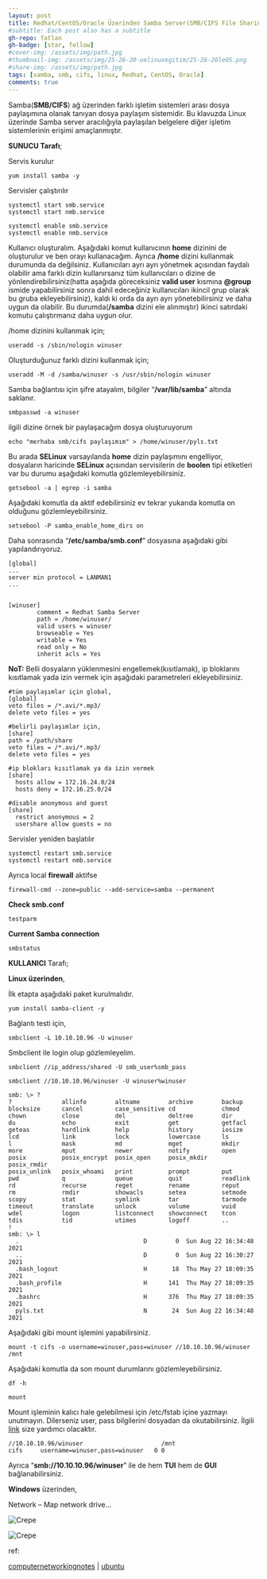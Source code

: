 ```yaml
---
layout: post
title: Redhat/CentOS/Oracle Üzerinden Samba Server(SMB/CIFS File Sharing) Kurulum ve Konfigürasyonu
#subtitle: Each post also has a subtitle
gh-repo: fatlan
gh-badge: [star, follow]
#cover-img: /assets/img/path.jpg
#thumbnail-img: /assets/img/25-26-20-uelinuxegitim/25-26-20le05.png
#share-img: /assets/img/path.jpg
tags: [samba, smb, cifs, linux, Redhat, CentOS, Oracle]
comments: true
---
```


Samba(**SMB/CIFS**) ağ üzerinden farklı işletim sistemleri arası dosya paylaşımına olanak tanıyan dosya paylaşım sistemidir. Bu klavuzda Linux üzerinde Samba server aracılığıyla paylaşılan belgelere diğer işletim sistemlerinin erişimi amaçlanmıştır.

**SUNUCU Tarafı**;

Servis kurulur
~~~
yum install samba -y
~~~

Servisler çalıştırılır
~~~
systemctl start smb.service
systemctl start nmb.service

systemctl enable smb.service
systemctl enable nmb.service
~~~

Kullanıcı oluşturalım. Aşağıdaki komut kullanıcının **home** dizinini de oluşturulur ve ben orayı kullanacağım. Ayrıca **/home** dizini kullanmak durumunda da değilsiniz. Kullanıcıları ayrı ayrı yönetmek açısından faydalı olabilir ama farklı dizin kullanırsanız tüm kullanıcıları o dizine de yönlendirebilirsiniz(hatta aşağıda göreceksiniz **valid user** kısmına **@group** ismide yapabilirsiniz sonra dahil edeceğiniz kullanıcıları ikincil grup olarak bu gruba ekleyebilirsiniz), kaldı ki orda da ayrı ayrı yönetebilirsiniz ve daha uygun da olabilir. Bu durumda(**/samba** dizini ele alınmıştır) ikinci satırdaki komutu çalıştırmanız daha uygun olur.

/home dizinini kullanmak için;
~~~
useradd -s /sbin/nologin winuser
~~~

Oluşturduğunuz farklı dizini kullanmak için;
~~~
useradd -M -d /samba/winuser -s /usr/sbin/nologin winuser
~~~

Samba bağlantısı için şifre atayalım, bilgiler “**/var/lib/samba**” altında saklanır.
~~~
smbpasswd -a winuser
~~~

ilgili dizine örnek bir paylaşacağım dosya oluşturuyorum
~~~
echo "merhaba smb/cifs paylaşımım" > /home/winuser/pyls.txt
~~~

Bu arada **SELinux** varsayılanda **home** dizin paylaşımını engelliyor, dosyaların haricinde **SELinux** açısından servisilerin de **boolen** tipi etiketleri var bu durumu aşağıdaki komutla gözlemleyebilirsiniz.
~~~
getsebool -a | egrep -i samba
~~~

Aşağıdaki komutla da aktif edebilirsiniz ev tekrar yukarıda komutla on olduğunu gözlemleyebilirsiniz.
~~~
setsebool -P samba_enable_home_dirs on
~~~

Daha sonrasında “**/etc/samba/smb.conf**”  dosyasına aşağıdaki gibi yapılandırıyoruz.
~~~
[global]
...
server min protocol = LANMAN1
...


[winuser]
        comment = Redhat Samba Server
        path = /home/winuser/
        valid users = winuser
        browseable = Yes
        writable = Yes
        read only = No
        inherit acls = Yes
~~~

**NoT:** Belli dosyaların yüklenmesini engellemek(kısıtlamak), ip bloklarını kısıtlamak yada izin vermek için aşağıdaki parametreleri ekleyebilirsiniz.
~~~
#tüm paylaşımlar için global,
[global]
veto files = /*.avi/*.mp3/
delete veto files = yes

#belirli paylaşımlar için,
[share]
path = /path/share
veto files = /*.avi/*.mp3/
delete veto files = yes

#ip blokları kısıtlamak ya da izin vermek
[share]
  hosts allow = 172.16.24.0/24
  hosts deny = 172.16.25.0/24

#disable anonymous and guest
[share]
  restrict anonymous = 2
  usershare allow guests = no
~~~

Servisler yeniden başlatılır
~~~
systemctl restart smb.service
systemctl restart nmb.service
~~~

Ayrıca local **firewall** aktifse
~~~
firewall-cmd --zone=public --add-service=samba --permanent
~~~

**Check smb.conf**
~~~
testparm
~~~

**Current Samba connection**
~~~
smbstatus
~~~


**KULLANICI** Tarafı;


**Linux üzerinden**,

İlk etapta aşağıdaki paket kurulmalıdır.
~~~
yum install samba-client -y
~~~

Bağlantı testi için,
~~~
smbclient -L 10.10.10.96 -U winuser
~~~

Smbclient ile login olup gözlemleyelim.
~~~
smbclient //ip_address/shared -U smb_user%smb_pass

smbclient //10.10.10.96/winuser -U winuser%winuser
~~~

~~~
smb: \> ?
?              allinfo        altname        archive        backup         
blocksize      cancel         case_sensitive cd             chmod          
chown          close          del            deltree        dir            
du             echo           exit           get            getfacl        
geteas         hardlink       help           history        iosize         
lcd            link           lock           lowercase      ls             
l              mask           md             mget           mkdir          
more           mput           newer          notify         open           
posix          posix_encrypt  posix_open     posix_mkdir    posix_rmdir    
posix_unlink   posix_whoami   print          prompt         put            
pwd            q              queue          quit           readlink       
rd             recurse        reget          rename         reput          
rm             rmdir          showacls       setea          setmode        
scopy          stat           symlink        tar            tarmode        
timeout        translate      unlock         volume         vuid           
wdel           logon          listconnect    showconnect    tcon           
tdis           tid            utimes         logoff         ..             
!
smb: \> l
  .                                   D        0  Sun Aug 22 16:34:48 2021
  ..                                  D        0  Sun Aug 22 16:30:27 2021
  .bash_logout                        H       18  Thu May 27 18:09:35 2021
  .bash_profile                       H      141  Thu May 27 18:09:35 2021
  .bashrc                             H      376  Thu May 27 18:09:35 2021
  pyls.txt                            N       24  Sun Aug 22 16:34:48 2021
~~~

Aşağıdaki gibi mount işlemini yapabilirsiniz.
~~~
mount -t cifs -o username=winuser,pass=winuser //10.10.10.96/winuser /mnt
~~~

Aşağıdaki komutla da son mount durumlarını gözlemleyebilirsiniz.
~~~
df -h

mount
~~~

Mount işleminin kalıcı hale gelebilmesi için /etc/fstab içine yazmayı unutmayın. Dilerseniz user, pass bilgilerini dosyadan da okutabilirsiniz. İlgili [link](https://askubuntu.com/questions/157128/proper-fstab-entry-to-mount-a-samba-share-on-boot) size yardımcı olacaktır.
~~~
//10.10.10.96/winuser                      /mnt                    cifs 	username=winuser,pass=winuser	0 0
~~~

Ayrıca “**smb://10.10.10.96/winuser**” ile de hem **TUI** hem de **GUI** bağlanabilirsiniz.


**Windows** üzerinden,

Network – Map network drive...

![Crepe](/assets/img/smb-c8/smb-c801.png)

![Crepe](/assets/img/smb-c8/smb-c802.png)



ref:

[computernetworkingnotes](https://www.computernetworkingnotes.com/linux-tutorials/how-to-configure-samba-server-in-redhat-linux.html) | [ubuntu](https://ubuntu.com/tutorials/install-and-configure-samba#1-overview)

